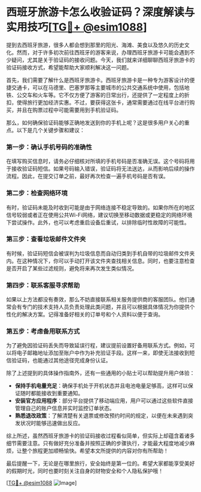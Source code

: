 # 西班牙旅游卡怎么收验证码？深度解读与实用技巧[[TG💪+ @esim1088](https://t.me/s/esim1088)]

提到去西班牙旅游，很多人都会想到那里的阳光、海滩、美食以及悠久的历史文化。然而，对于许多初次前往西班牙的游客来说，办理西班牙旅游卡可能会遇到不少疑问，尤其是关于验证码的接收问题。今天，我们就来详细聊聊西班牙旅游卡的验证码接收方式，希望能帮助大家顺利解决这一问题。

首先，我们需要了解什么是西班牙旅游卡。西班牙旅游卡是一种专为游客设计的便捷交通卡，可以在马德里、巴塞罗那等主要城市的公共交通系统中使用，包括地铁、公交车和火车等。它不仅方便了游客的日常出行，还提供了一定程度上的折扣，使得旅行更加经济实惠。不过，要获得这张卡，通常需要通过在线平台进行购买，并且在购票过程中可能需要用到手机验证码。

那么，如何确保验证码能够正确地发送到你的手机上呢？这是很多用户关心的重点。以下是几个关键步骤和建议：

### **第一步：确认手机号码的准确性**
在填写购买信息时，请务必仔细核对所填的手机号码是否准确无误。这个号码将用于接收验证码短信。如果号码输入错误，验证码将无法送达，从而影响后续的操作流程。因此，在提交订单之前，最好再次检查一遍手机号码是否有误。

### **第二步：检查网络环境**
有时，验证码未能及时收到可能是由于网络连接不稳定导致的。如果你所在的地区信号较弱或者正在使用公共Wi-Fi网络，建议切换至移动数据或更稳定的网络环境下尝试操作。此外，也可以考虑重启设备后重试，以排除临时性故障的可能性。

### **第三步：查看垃圾邮件文件夹**
有时候，验证码短信会被误判为垃圾信息而自动归类到手机自带的垃圾邮件文件夹内。在这种情况下，你可以手动打开该文件夹查找相关信息。同时，也要注意检查是否开启了某些过滤规则，避免将来再次发生类似情况。

### **第四步：联系客服寻求帮助**
如果以上方法都没有奏效，那么不妨直接联系相关服务提供商的客服团队。他们通常会有专门的技术支持人员负责处理此类问题，并且可以根据具体情况为你提供个性化的解决方案。记得准备好相关的订单号和个人资料以便于查询。

### **第五步：考虑备用联系方式**
为了避免因验证码丢失而导致延误行程，建议提前设置好备用联系方式。例如，可以将电子邮箱地址添加至账户中作为补充验证手段。这样一来，即使无法接收到短信验证码，也能通过其他途径完成身份认证。

除了上述提到的具体操作指南外，还有一些通用的小贴士可以帮助提升用户体验：

- **保持手机电量充足**：确保手机处于开机状态并且电池电量足够高，这样可以保证随时都能接收到重要通知。
- **安装官方应用程序**：部分平台提供了移动端应用，用户可以通过这些软件直接管理自己的账户信息并实时监控订单状态。
- **熟悉退改政策**：了解清楚有关退票或修改预约时间的规定，以便在未来遇到突发状况时能够迅速做出反应。

综上所述，虽然西班牙旅游卡的验证码接收过程看似简单，但实际上却蕴含着诸多细节需要注意。只有做好充分准备并按照正确的步骤执行，才能最大程度地减少麻烦，让整个旅程更加顺畅愉快。希望本文所提供的内容对你有所帮助！

最后提醒一下，无论是在哪里旅行，安全始终是第一位的。希望大家都能享受美好的假期时光，同时也要时刻关注自身的财物安全和个人隐私保护哦！

[[TG💪+ @esim1088](https://t.me/s/esim1088) ![Image](https://i.postimg.cc/4NQfJmqS/Snipaste-2025-05-13-00-14-12.png)]